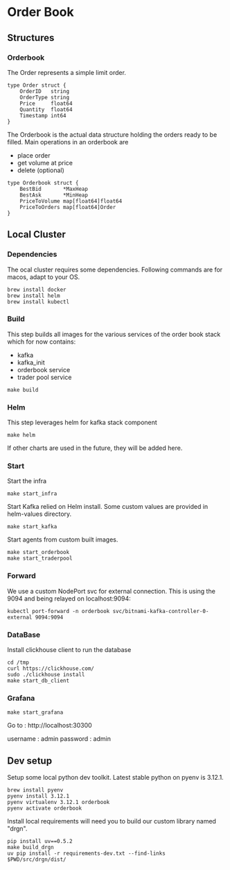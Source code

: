 # Order Book

## Structures
### Orderbook

The Order represents a simple limit order.
```
type Order struct {
	OrderID   string
	OrderType string
	Price     float64
	Quantity  float64
	Timestamp int64
}
```

The Orderbook is the actual data structure holding the orders ready to be filled. Main operations in an orderbook are
- place order
- get volume at price
- delete (optional)

```
type Orderbook struct {
	BestBid       *MaxHeap
	BestAsk       *MinHeap
	PriceToVolume map[float64]float64
	PriceToOrders map[float64]Order
}
```

## Local Cluster

### Dependencies

The ocal cluster requires some dependencies. Following commands are for macos, adapt to your OS.
```
brew install docker
brew install helm
brew install kubectl
```

### Build

This step builds all images for the various services of the order book stack which for now contains:
- kafka
- kafka_init
- orderbook service
- trader pool service

```
make build
```

### Helm

This step leverages helm for kafka stack component
```
make helm
```
If other charts are used in the future, they will be added here.

### Start
Start the infra
```
make start_infra
```

Start Kafka relied on Helm install. Some custom values are provided in helm-values directory.
```
make start_kafka
```

Start agents from custom built images.
```
make start_orderbook
make start_traderpool
```

### Forward
We use a custom NodePort svc for external connection. This is using the 9094 and being relayed on localhost:9094:
```
kubectl port-forward -n orderbook svc/bitnami-kafka-controller-0-external 9094:9094
```
### DataBase
Install clickhouse client to run the database
```
cd /tmp
curl https://clickhouse.com/
sudo ./clickhouse install
make start_db_client
```

### Grafana
```
make start_grafana
```
Go to : http://localhost:30300

username : admin
password : admin

## Dev setup

Setup some local python dev toolkit. Latest stable python on pyenv is 3.12.1.
```
brew install pyenv
pyenv install 3.12.1
pyenv virtualenv 3.12.1 orderbook
pyenv activate orderbook
```

Install local requirements will need you to build our custom library named "drgn".
```
pip install uv==0.5.2
make build_drgn
uv pip install -r requirements-dev.txt --find-links $PWD/src/drgn/dist/
```